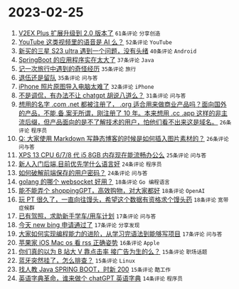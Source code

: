# 2023-02-25

1. [V2EX Plus 扩展升级到 2.0 版本了](https://www.v2ex.com/t/919083) `61条评论` `分享创造`
1. [YouTube 这类视频里的语音是 AI 么？](https://www.v2ex.com/t/919096) `52条评论` `YouTube`
1. [新买的三星 S23 ultra 遇到一个问题，没有头绪](https://www.v2ex.com/t/919070) `40条评论` `Android`
1. [SpringBoot 的应用程序实在太大了](https://www.v2ex.com/t/919133) `37条评论` `Java`
1. [记一次旅行中遇到的奇怪经历](https://www.v2ex.com/t/919054) `35条评论` `旅行`
1. [退伍还是留队](https://www.v2ex.com/t/919165) `35条评论` `问与答`
1. [iPhone 照片原图导入电脑太难了](https://www.v2ex.com/t/919091) `32条评论` `iPhone`
1. [不是调侃，有办法不让 chatgpt 胡说八道么？](https://www.v2ex.com/t/919068) `31条评论` `问与答`
1. [想用的名字 .com .net 都被注册了， .org 适合用来做商业产品吗？面向国外的产品，不能,备,案无所谓，刚注册了 10 年。本来想用 .cc .app 这样的非主流后缀，但产品面向的是不了解技术的用户，怕他们看不出来这是域名。](https://www.v2ex.com/t/919144) `26条评论` `程序员`
1. [Q: 大家使用 Markdown 写静态博客的时候是如何插入图片素材的？](https://www.v2ex.com/t/919130) `26条评论` `问与答`
1. [XPS 13 CPU 6/7/8 代 i5 8GB 内存现在能流畅办公么](https://www.v2ex.com/t/919131) `25条评论` `问与答`
1. [新人入门后端,目前优先学什么语言好](https://www.v2ex.com/t/919163) `24条评论` `程序员`
1. [如何破解前端保存的用户密码？](https://www.v2ex.com/t/919150) `24条评论` `问与答`
1. [golang 的哪个 websocket 好用？](https://www.v2ex.com/t/919140) `18条评论` `Go 编程语言`
1. [能不能弄个 shoppingGPT，高效购物，对大家都好](https://www.v2ex.com/t/919077) `18条评论` `OpenAI`
1. [玩 PT 很久了，一直向往馒头，希望这个数据有资格求个馒头药](https://www.v2ex.com/t/919059) `18条评论` `宽带症候群`
1. [已有驾照，求助新手学车/用车计划](https://www.v2ex.com/t/919151) `17条评论` `问与答`
1. [今天 new bing 申请通过了](https://www.v2ex.com/t/919122) `17条评论` `分享发现`
1. [大家如何实现编程能力的进阶，从学习完语法到能够写项目](https://www.v2ex.com/t/919109) `17条评论` `问与答`
1. [苹果家 iOS Mac os 看 rss 正确姿势](https://www.v2ex.com/t/919087) `16条评论` `Apple`
1. [你们真的以为 B 站大 V 靠点击率 接广告为生的么？](https://www.v2ex.com/t/919176) `15条评论` `职场话题`
1. [蓝牙突然挂了，怎么排查？](https://www.v2ex.com/t/919102) `15条评论` `Linux`
1. [找人教 Java SPRING BOOT，时新 200](https://www.v2ex.com/t/919084) `15条评论` `酷工作`
1. [英语字典革命，谁来做个 chatGPT 英语字典](https://www.v2ex.com/t/919114) `14条评论` `程序员`
